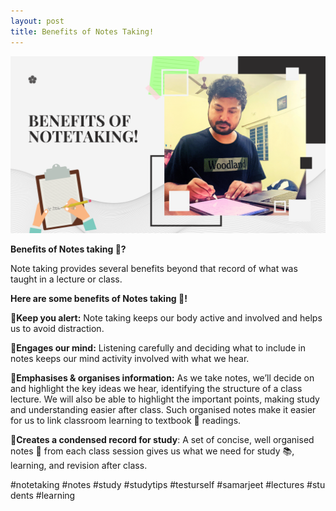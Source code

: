 ```yaml
---
layout: post
title: Benefits of Notes Taking! 
---
```


![image](/assets/images/D9DF448B-0BC0-4859-96EB-75CB8D28976B.png)

**Benefits of Notes taking 📝?**

Note taking provides several benefits beyond that record of what was taught in a lecture or class.

**Here are some benefits of Notes taking 📝!**

📄**Keep you alert:** Note taking keeps our body active and involved and helps us to avoid distraction.

📄**Engages our mind:** Listening carefully and deciding what to include in notes keeps our mind activity involved with what we hear.

📄**Emphasises & organises information:** As we take notes, we’ll decide on and highlight the key ideas we hear, identifying the structure of a class lecture. We will also be able to highlight the important points, making study and understanding easier after class. Such organised notes make it easier for us to link classroom learning to textbook 📕 readings.

📄**Creates a condensed record for study**: A set of concise, well organised notes 📝 from each class session gives us what we need for study 📚, learning, and revision after class.

#notetaking #notes #study #studytips #testurself #samarjeet #lectures #students #learning
